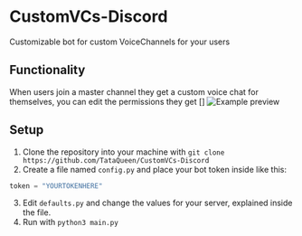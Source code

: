 # CustomVCs-Discord
Customizable bot for custom VoiceChannels for your users

## Functionality
When users join a master channel they get a custom voice chat for themselves, you can edit the permissions they get []
![Example preview](https://user-images.githubusercontent.com/87445319/214743659-20c3d79a-7561-429f-954a-0bb35669e7b7.gif)

## Setup
1. Clone the repository into your machine with `git clone https://github.com/TataQueen/CustomVCs-Discord`
2. Create a file named `config.py` and place your bot token inside like this:
 ```python
 token = "YOURTOKENHERE"
 ``` 
3. Edit `defaults.py` and change the values for your server, explained inside the file.
4. Run with `python3 main.py`